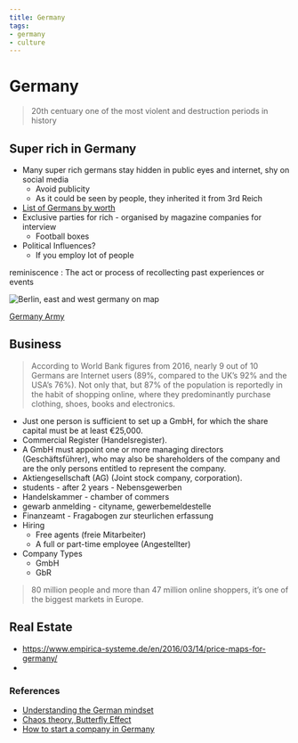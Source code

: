 ```yaml
---
title: Germany
tags:
- germany
- culture
---
```


# Germany

<TagLinks />

> 20th centuary one of the most violent and destruction periods in history

## Super rich in Germany

* Many super rich germans stay hidden in public eyes and internet, shy on social media
  * Avoid publicity
  * As it could be seen by people, they inherited it from 3rd Reich
* [List of Germans by worth](https://en.wikipedia.org/wiki/List_of_Germans_by_net_worth)
* Exclusive parties for rich - organised by magazine companies for interview
  * Football boxes
* Political Influences?
  * If you employ lot of people

reminiscence
: The act or process of recollecting past experiences or events

![Berlin, east and west germany on map](https://qph.fs.quoracdn.net/main-qimg-05a44ba529cbb79047645aebcde00c34.webp)

[Germany Army](https://en.wikipedia.org/wiki/German_Army#German_Army_today)

## Business

> According to World Bank figures from 2016, nearly 9 out of 10 Germans are Internet users (89%, compared to the UK’s 92% and the USA’s 76%). Not only that, but 87% of the population is reportedly in the habit of shopping online, where they predominantly purchase clothing, shoes, books and electronics.

* Just one person is sufficient to set up a GmbH, for which the share capital must be at least €25,000.
* Commercial Register (Handelsregister).
* A GmbH must appoint one or more managing directors (Geschäftsführer), who may also be shareholders of the company and are the only persons entitled to represent the company.
* Aktiengesellschaft (AG) (Joint stock company, corporation).
* students - after 2 years - Nebensgewerben
* Handelskammer - chamber of commers
* gewarb anmelding - cityname, gewerbemeldestelle
* Finanzeamt - Fragabogen zur steurlichen erfassung
* Hiring
  * Free agents (freie Mitarbeiter)
  * A full or part-time employee (Angestellter)
* Company Types
  * GmbH
  * GbR

> 80 million people and more than 47 million online shoppers, it’s one of the biggest markets in Europe.

## Real Estate

* https://www.empirica-systeme.de/en/2016/03/14/price-maps-for-germany/
* 

### References

* [Understanding the German mindset](https://youtu.be/JdCRxPeycOI)
* [Chaos theory, Butterfly Effect](https://en.wikipedia.org/wiki/Butterfly_effect)
* [How to start a company in Germany](https://youtu.be/XJq6M2fg7yU)

<Footer />
